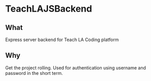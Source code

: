 # TeachLAJSBackend
## What
Express server backend for Teach LA Coding platform

## Why
Get the project rolling. Used for authentication using username and password in the short term.